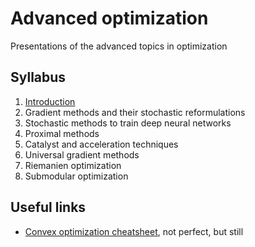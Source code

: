 # Advanced optimization
Presentations of the advanced topics in optimization

## Syllabus

1. [Introduction](./01-Intro/01-Intro.pdf)
2. Gradient methods and their stochastic reformulations
3. Stochastic methods to train deep neural networks
4. Proximal methods
5. Catalyst and acceleration techniques
6. Universal gradient methods
7. Riemanien optimization
8. Submodular optimization

## Useful links

- [Convex optimization cheatsheet](https://github.com/amkatrutsa/convex_opt/blob/master/notes.pdf), not perfect, but still

